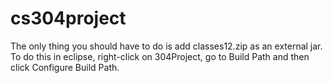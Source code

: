 # cs304project

The only thing you should have to do is add classes12.zip as an external jar. To do this in eclipse, right-click on 304Project, go to Build Path and then click Configure Build Path.
